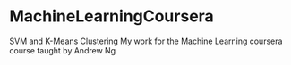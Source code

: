 # MachineLearningCoursera
SVM and K-Means Clustering
My work for the Machine Learning coursera course taught by Andrew Ng
